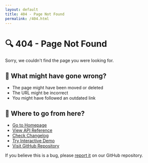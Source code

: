 ```yaml
---
layout: default
title: 404 - Page Not Found
permalink: /404.html
---
```


# 🔍 404 - Page Not Found

Sorry, we couldn't find the page you were looking for.

## 🤔 What might have gone wrong?

- The page might have been moved or deleted
- The URL might be incorrect
- You might have followed an outdated link

## 🚀 Where to go from here?

- [Go to Homepage](/CipherSmith/)
- [View API Reference](/CipherSmith/api-reference/)
- [Check Changelog](/CipherSmith/changelog/)
- [Try Interactive Demo](/CipherSmith/examples/)
- [Visit GitHub Repository](https://github.com/Amul-Thantharate/CipherSmith)

If you believe this is a bug, please [report it](https://github.com/Amul-Thantharate/CipherSmith/issues) on our GitHub repository.
